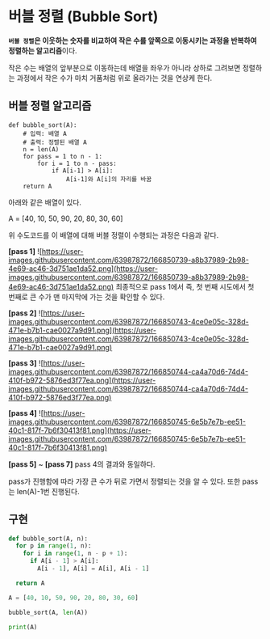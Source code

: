 # 버블 정렬 (Bubble Sort)

**`버블 정렬`은 이웃하는 숫자를 비교하여 작은 수를 앞쪽으로 이동시키는 과정을 반복하여 정렬하는 알고리즘**이다.

작은 수는 배열의 앞부분으로 이동하는데 배열을 좌우가 아니라 상하로 그려보면 정렬하는 과정에서 작은 수가 마치 거품처럼 위로 올라가는 것을 연상케 한다.

## **버블 정렬** 알고리즘

```
def bubble_sort(A):
	# 입력: 배열 A
	# 출력: 정렬된 배열 A
	n = len(A)
	for pass = 1 to n - 1:
		for i = 1 to n - pass:
			if A[i-1] > A[i]:
				A[i-1]와 A[i]의 자리를 바꿈
	return A
```

아래와 같은 배열이 있다.

A = [40, 10, 50, 90, 20, 80, 30, 60]

위 수도코드를 이 배열에 대해 버블 정렬이 수행되는 과정은 다음과 같다.

**[pass 1]**
![https://user-images.githubusercontent.com/63987872/166850739-a8b37989-2b98-4e69-ac46-3d751ae1da52.png](https://user-images.githubusercontent.com/63987872/166850739-a8b37989-2b98-4e69-ac46-3d751ae1da52.png)
최종적으로 pass 1에서 즉, 첫 번째 시도에서 첫 번째로 큰 수가 맨 마지막에 가는 것을 확인할 수 있다.

**[pass 2]**
![https://user-images.githubusercontent.com/63987872/166850743-4ce0e05c-328d-471e-b7b1-cae0027a9d91.png](https://user-images.githubusercontent.com/63987872/166850743-4ce0e05c-328d-471e-b7b1-cae0027a9d91.png)

**[pass 3]**
![https://user-images.githubusercontent.com/63987872/166850744-ca4a70d6-74d4-410f-b972-5876ed3f77ea.png](https://user-images.githubusercontent.com/63987872/166850744-ca4a70d6-74d4-410f-b972-5876ed3f77ea.png)

**[pass 4]**
![https://user-images.githubusercontent.com/63987872/166850745-6e5b7e7b-ee51-40c1-817f-7b6f30413f81.png](https://user-images.githubusercontent.com/63987872/166850745-6e5b7e7b-ee51-40c1-817f-7b6f30413f81.png)

**[pass 5]** ~ **[pass 7]**
pass 4의 결과와 동일하다.

pass가 진행함에 따라 가장 큰 수가 뒤로 가면서 정렬되는 것을 알 수 있다. 또한 pass는 len(A)-1번 진행된다.

## 구현

```python
def bubble_sort(A, n):
  for p in range(1, n):
    for i in range(1, n - p + 1):
      if A[i - 1] > A[i]:
        A[i - 1], A[i] = A[i], A[i - 1]

  return A

A = [40, 10, 50, 90, 20, 80, 30, 60]

bubble_sort(A, len(A))

print(A)
```
